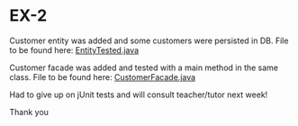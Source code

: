 # EX-2  

Customer entity was added and some customers were persisted in DB. File to be found here: [EntityTested.java](https://github.com/MivleDK/3semFlow1Week1/tree/master/Week1Day2-EX2/src/main/java/entity)  
  
Customer facade was added and tested with a main method in the same class. File to be found here: [CustomerFacade.java](https://github.com/MivleDK/3semFlow1Week1/tree/master/Week1Day2-EX2/src/main/java/dbfacade)  

Had to give up on jUnit tests and will consult teacher/tutor next week!

Thank you

